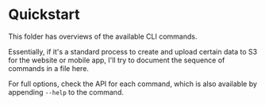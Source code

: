 # Quickstart

This folder has overviews of the available CLI commands.

Essentially, if it's a standard process to create and upload certain data to S3
for the website or mobile app, I'll try to document the sequence of commands in
a file here.

For full options, check the API for each command, which is also available by
appending `--help` to the command.
